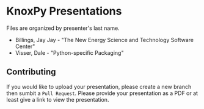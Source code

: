# KnoxPy Presentations

Files are organized by presenter's last name.

* Billings, Jay Jay - "The New Energy Science and Technology Software Center"
* Visser, Dale - "Python-specific Packaging"

## Contributing

If you would like to upload your presentation, please create a new branch then
sumbit a `Pull Request`. Please provide your presentation as a PDF or at least
give a link to view the presentation.

